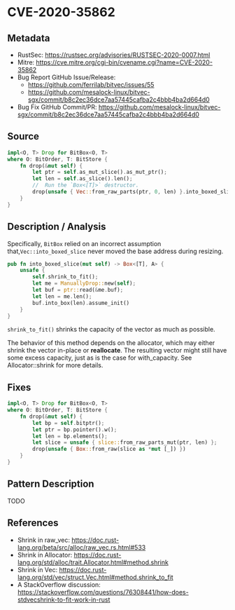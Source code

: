 # CVE-2020-35862

## Metadata

- RustSec: https://rustsec.org/advisories/RUSTSEC-2020-0007.html
- Mitre: https://cve.mitre.org/cgi-bin/cvename.cgi?name=CVE-2020-35862
- Bug Report GitHub Issue/Release:
  - https://github.com/ferrilab/bitvec/issues/55
  - https://github.com/mesalock-linux/bitvec-sgx/commit/b8c2ec36dce7aa57445cafba2c4bbb4ba2d664d0
- Bug Fix GitHub Commit/PR: https://github.com/mesalock-linux/bitvec-sgx/commit/b8c2ec36dce7aa57445cafba2c4bbb4ba2d664d0

## Source

```rust
impl<O, T> Drop for BitBox<O, T>
where O: BitOrder, T: BitStore {
	fn drop(&mut self) {
		let ptr = self.as_mut_slice().as_mut_ptr();
		let len = self.as_slice().len();
		//  Run the `Box<[T]>` destructor.
		drop(unsafe { Vec::from_raw_parts(ptr, 0, len) }.into_boxed_slice());
	}
}
```

## Description / Analysis

Specifically, `BitBox` relied on an incorrect assumption that,`Vec::into_boxed_slice` never moved the base address during resizing.

```rust
pub fn into_boxed_slice(mut self) -> Box<[T], A> {
    unsafe {
        self.shrink_to_fit();
        let me = ManuallyDrop::new(self);
        let buf = ptr::read(&me.buf);
        let len = me.len();
        buf.into_box(len).assume_init()
    }
}
```

`shrink_to_fit()` shrinks the capacity of the vector as much as possible.

The behavior of this method depends on the allocator, which may either shrink the vector in-place or **reallocate**. The resulting vector might still have some excess capacity, just as is the case for with_capacity. See Allocator::shrink for more details.


## Fixes

```rust
impl<O, T> Drop for BitBox<O, T>
where O: BitOrder, T: BitStore {
	fn drop(&mut self) {
		let bp = self.bitptr();
		let ptr = bp.pointer().w();
		let len = bp.elements();
		let slice = unsafe { slice::from_raw_parts_mut(ptr, len) };
		drop(unsafe { Box::from_raw(slice as *mut [_]) })
	}
}
```

## Pattern Description

TODO

## References

- Shrink in raw_vec: https://doc.rust-lang.org/beta/src/alloc/raw_vec.rs.html#533
- Shrink in Allocator: https://doc.rust-lang.org/std/alloc/trait.Allocator.html#method.shrink
- Shrink in Vec: https://doc.rust-lang.org/std/vec/struct.Vec.html#method.shrink_to_fit
- A StackOverflow discussion: https://stackoverflow.com/questions/76308441/how-does-stdvecshrink-to-fit-work-in-rust
